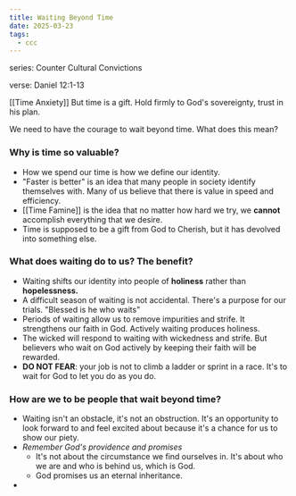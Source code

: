 ```yaml
---
title: Waiting Beyond Time
date: 2025-03-23
tags:
  - ccc
---
```

series:  Counter Cultural Convictions

verse: Daniel 12:1-13

[[Time Anxiety]] 
But time is a gift. 
Hold firmly to God's sovereignty, trust in his plan. 

We need to have the courage to wait beyond time. What does this mean?

### Why is time so valuable?
- How we spend our time is how we define our identity. 
- "Faster is better" is an idea that many people in society identify themselves with. Many of us believe that there is value in speed and efficiency. 
- [[Time Famine]] is the idea that no matter how hard we try, we **cannot** accomplish everything that we desire. 
- Time is supposed to be a gift from God to Cherish, but it has devolved into something else. 
### What does waiting do to us? The benefit?
- Waiting shifts our identity into people of **holiness** rather than **hopelessness.** 
- A difficult season of waiting is not accidental. There's a purpose for our trials. "Blessed is he who waits"
- Periods of waiting allow us to remove impurities and strife.  It strengthens our faith in God. Actively waiting produces holiness. 
- The wicked will respond to waiting with wickedness and strife. But believers who wait on God actively by keeping their faith will be rewarded. 
- **DO NOT FEAR**: your job is not to climb a ladder or sprint in a race. It's to wait for God to let you do as you do. 
### How are we to be people that wait beyond time?
- Waiting isn't an obstacle, it's not an obstruction. It's an opportunity to look forward to and feel excited about because it's a chance for us to show our piety. 
- *Remember God's providence and promises* 
	- It's not about the circumstance we find ourselves in. It's about who we are and who is behind us, which is God.
	- God promises us an eternal inheritance. 
- 


